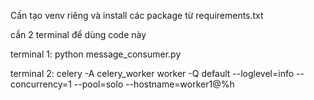Cần tạo venv riêng và install các package từ requirements.txt

cần 2 terminal để dùng code này

terminal 1:  python message_consumer.py

terminal 2: celery -A celery_worker worker -Q default --loglevel=info --concurrency=1 --pool=solo --hostname=worker1@%h